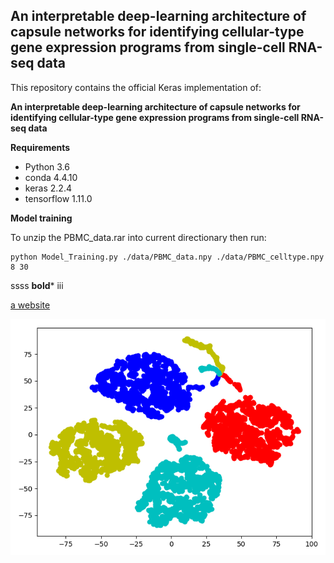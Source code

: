 ## An interpretable deep-learning architecture of capsule networks for identifying cellular-type gene expression programs from single-cell RNA-seq data

This repository contains the official Keras implementation of:

**An interpretable deep-learning architecture of capsule networks for identifying cellular-type gene expression programs from single-cell RNA-seq data**

**Requirements**
- Python 3.6
- conda 4.4.10
- keras 2.2.4
- tensorflow 1.11.0

**Model training**

To unzip the PBMC_data.rar into current directionary then run:

```
python Model_Training.py ./data/PBMC_data.npy ./data/PBMC_celltype.npy 8 30
```


ssss **bold*** iii

<a href='www.bing.com'>a website</a>

<img src="./HSC.png" />
